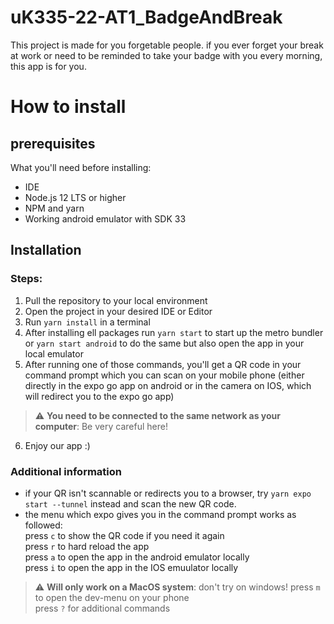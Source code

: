 # uK335-22-AT1_BadgeAndBreak
This project is made for you forgetable people. if you ever forget your break at work or need to be reminded to take your badge with you every morning, this app is for you.

# How to install

## prerequisites

What you'll need before installing:
- IDE
- Node.js 12 LTS or higher
- NPM and yarn
- Working android emulator with SDK 33

## Installation

### Steps:

1. Pull the repository to your local environment
2. Open the project in your desired IDE or Editor
3. Run ```yarn install``` in a terminal
4. After installing ell packages run ```yarn start``` to start up the metro bundler or ```yarn start android``` to do the same but also open the app in your local emulator
5. After running one of those commands, you'll get a QR code in your command prompt which you can scan on your mobile phone (either directly in the expo go app on android or in the camera on IOS, which will redirect you to the expo go app)
> :warning: **You need to be connected to the same network as your computer**: Be very careful here!
6. Enjoy our app :)

### Additional information
- if your QR isn't scannable or redirects you to a browser, try ```yarn expo start --tunnel``` instead and scan the new QR code. 
- the menu which expo gives you in the command prompt works as followed:  
  press ```c``` to show the QR code if you need it again  
  press ```r``` to hard reload the app  
  press ```a``` to open the app in the android emulator locally  
  press ```i``` to open the app in the IOS emuulator locally  
> :warning: **Will only work on a MacOS system**: don't try on windows!
  press ```m``` to open the dev-menu on your phone  
  press ```?``` for additional commands  


